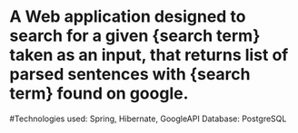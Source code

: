 # A Web application designed to search for a given {search term} taken as an input, that returns list of parsed sentences with {search term} found on google.
#Technologies used: Spring, Hibernate, GoogleAPI
Database: PostgreSQL
